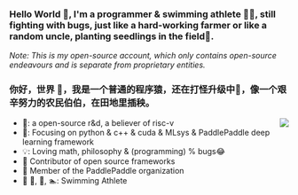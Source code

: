 ### Hello World 👋, I'm a programmer & swimming athlete 🏊‍♂️, still fighting with bugs, just like a hard-working farmer or like a random uncle, planting seedlings in the field🌵. 
_Note: This is my open-source account, which only contains open-source endeavours and is separate from proprietary entities._

<!--
**Joejiong/Joejiong** is a ✨ _special_ ✨ repository because its `README.md` (this file) appears on your GitHub profile.

Here are some ideas to get you started:

- 🔭 I was working on Baidu PaddlePaddle
- 🌱 I’m currently learning MLsys and AI algos
- 🤔 I’m looking for help with phd
- 💬 Ask me about ...
- 📫 How to reach me: ...
- 😄 Pronouns: ...
- ⚡ Fun fact: ...
-->


<!--
[![Anurag's github stats](https://github-readme-stats.vercel.app/api?username=Joejiong)](https://github.com/Joejiong/github-readme-stats)
<img align="right" src="https://github-readme-stats.vercel.app/api?username=Joejiong&show_icons=true&bg_color=ffffff&hide_title=false" />
<img align="right" src="https://github-readme-stats.vercel.app/api?username=Joejiong&theme=cobalt&show_icons=true />
[![Joejiong's github stats](https://github-readme-stats.vercel.app/api?username=Joejiong&theme=cobalt&show_icons=true)](https://github.com/Joejiong/github-readme-stats)
-->

### 你好，世界 👋，我是一个普通的程序猿，还在打怪升级中🌵，像一个艰辛努力的农民伯伯，在田地里插秧。

<img align="right" src="https://github-readme-stats.vercel.app/api?username=Joejiong&show_icons=true&icon_color=DE1D2D&text_color=518096&bg_color=ffffff&hide_title=true" />


- 🔭: a open-source r&d, a believer of risc-v
- 🌱: Focusing on python & c++ & cuda & MLsys & PaddlePaddle deep learning framework
- 💡: Loving math, philosophy & (programming) % bugs😂
- :hammer: Contributor of open source frameworks
- :ram: Member of the PaddlePaddle organization 
- :meat_on_bone: 🏀, 🥦, 🏊‍:  Swimming Athlete 

